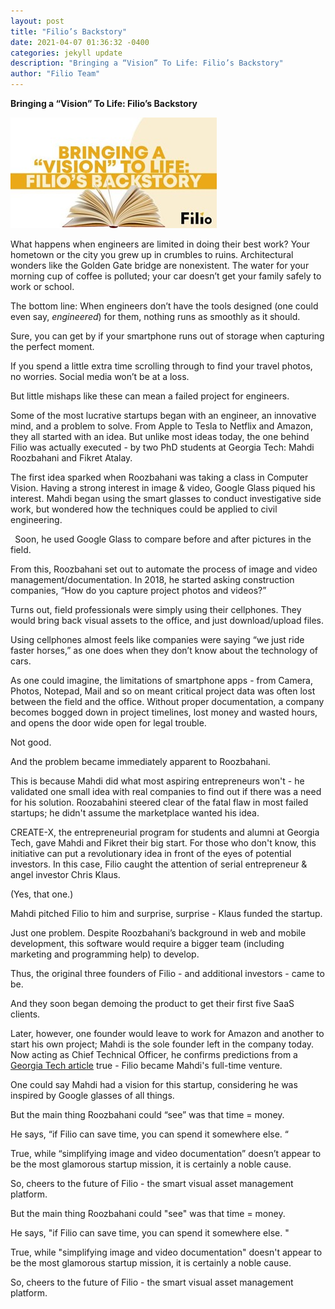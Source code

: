 ```yaml
---
layout: post
title: "Filio’s Backstory"
date: 2021-04-07 01:36:32 -0400
categories: jekyll update
description: "Bringing a “Vision” To Life: Filio’s Backstory"
author: "Filio Team"
---
```


﻿**Bringing a “Vision” To Life: Filio’s Backstory**

![backStory](/assets/images/backstory.jpg)

What happens when engineers are limited in doing their best work? Your hometown or the city you grew up in crumbles to ruins. Architectural wonders like the Golden Gate bridge are nonexistent. The water for your morning cup of coffee is polluted; your car doesn’t get your family safely to work or school. 

The bottom line: When engineers don’t have the tools designed (one could even say, *engineered*) for them, nothing runs as smoothly as it should. 

Sure, you can get by if your smartphone runs out of storage when capturing the perfect moment. 

If you spend a little extra time scrolling through to find your travel photos, no worries. Social media won’t be at a loss. 

But little mishaps like these can mean a failed project for engineers. 

Some of the most lucrative startups began with an engineer, an innovative mind, and a problem to solve. From Apple to Tesla to Netflix and Amazon, they all started with an idea. But unlike most ideas today, the one behind Filio was actually executed  - by two PhD students at Georgia Tech: Mahdi Roozbahani and Fikret Atalay.

The first idea sparked when Roozbahani was taking a class in Computer Vision. Having a strong interest in image & video, Google Glass piqued his interest. Mahdi began using the smart glasses to conduct investigative side work, but wondered how the techniques could be applied to civil engineering.

` `Soon, he used Google Glass to compare before and after pictures in the field. 

From this, Roozbahani set out to automate the process of image and video management/documentation. In 2018, he started asking construction companies, “How do you capture project photos and videos?” 

Turns out, field professionals were simply using their cellphones. They would bring back visual assets to the office, and just download/upload files. 

Using cellphones almost feels like companies were saying “we just ride faster horses,” as one does when they don’t know about the technology of cars.

As one could imagine, the limitations of smartphone apps - from Camera, Photos, Notepad, Mail and so on meant critical project data was often lost between the field and the office.  Without proper documentation,  a company becomes bogged down in project timelines, lost money and wasted hours, and opens the door wide open for legal trouble. 

Not good.

And the problem became immediately apparent to Roozbahani. 

This is because Mahdi did what most aspiring entrepreneurs won't - he validated one small idea with real companies to find out if there was a need for his solution. Roozabahini steered clear of the fatal flaw in most failed startups; he didn't assume the marketplace wanted his idea.

CREATE-X, the entrepreneurial program for students and alumni at Georgia Tech, gave Mahdi and Fikret their big start. For those who don't know, this initiative can put a revolutionary idea in front of the eyes of potential investors. In this case, Filio caught the attention of serial entrepreneur & angel investor Chris Klaus. 

(Yes, that one.)

Mahdi pitched Filio to him and surprise, surprise - Klaus funded the startup. 

Just one problem. Despite Roozbahani’s background in web and mobile development, this software would require a bigger team (including marketing and programming help) to develop.

Thus, the original three founders of Filio - and additional investors - came to be. 

And they soon began demoing the product to get their first five SaaS clients.

Later, however, one founder would leave to work for Amazon and another to start his own project; Mahdi is the sole founder left in the company today. Now acting as Chief Technical Officer, he confirms predictions from a [Georgia Tech article](https://ce.gatech.edu/news/grad-students-startup-filio-makes-it-easy-capture-and-catalog-worksite-photos#:~:text=%E2%80%9CImages%20are%20still%20not%20given,%E2%80%9D%20said%20Roozbahani%2C%20Filio's%20founder.) true - Filio became Mahdi's full-time venture.

One could say Mahdi had a vision for this startup, considering he was inspired by Google glasses of all things.

But the main thing Roozbahani could “see” was that time = money.

He says, “if Filio can save time, you can spend it somewhere else. “

True, while “simplifying image and video documentation” doesn’t appear to be the most glamorous startup mission, it is certainly a noble cause. 

So, cheers to the future of Filio - the smart visual asset management platform.

But the main thing Roozbahani could &quot;see&quot; was that time = money.

He says, &quot;if Filio can save time, you can spend it somewhere else. &quot;

True, while &quot;simplifying image and video documentation&quot; doesn&#39;t appear to be the most glamorous startup mission, it is certainly a noble cause.

So, cheers to the future of Filio - the smart visual asset management platform.
